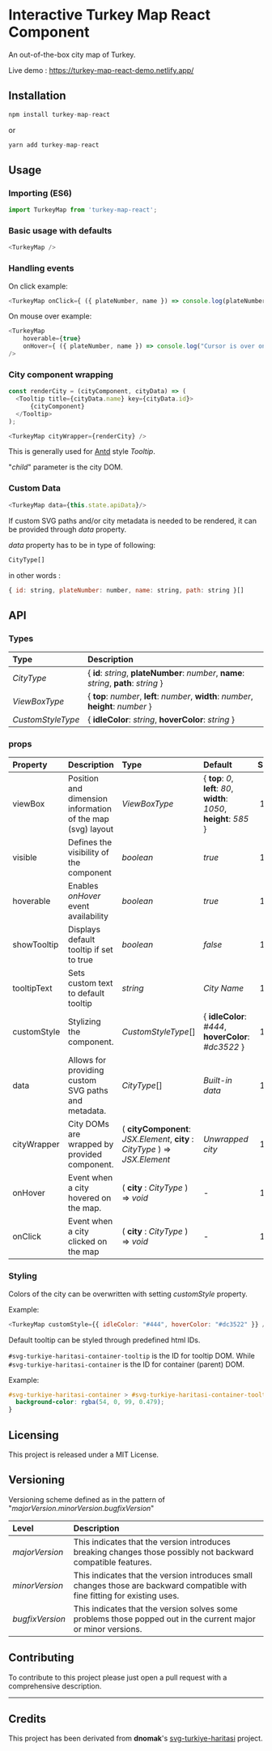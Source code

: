 # Interactive Turkey Map React Component

An out-of-the-box city map of Turkey.

Live demo : https://turkey-map-react-demo.netlify.app/

## Installation

```javascript
npm install turkey-map-react
```

or

```javascript
yarn add turkey-map-react
```

## Usage

### Importing (ES6)

```javascript
import TurkeyMap from 'turkey-map-react';
```

### Basic usage with defaults

```javascript
<TurkeyMap />
```

### Handling events

On click example:

```javascript
<TurkeyMap onClick={ ({ plateNumber, name }) => console.log(plateNumber + " - " + name + " is just clicked!") } />
```

On mouse over example:

```javascript
<TurkeyMap 
    hoverable={true}
    onHover={ ({ plateNumber, name }) => console.log("Cursor is over on " + plateNumber + " - " + name + "!") } 
/>
```

### City component wrapping

```javascript
const renderCity = (cityComponent, cityData) => ( 
  <Tooltip title={cityData.name} key={cityData.id}> 
      {cityComponent} 
  </Tooltip>
);

<TurkeyMap cityWrapper={renderCity} />
```

This is generally used for [Antd](https://ant.design/components/tooltip/) style *Tooltip*.

"*child*" parameter is the city DOM.

### Custom Data

```javascript
<TurkeyMap data={this.state.apiData}/>
```

If custom SVG paths and/or city metadata is needed to be rendered, it can be provided through *data* property.

*data* property has to be in type of following:

```javascript
CityType[] 
```

in other words :

```javascript
{ id: string, plateNumber: number, name: string, path: string }[]
```

## API

### Types

| Type              | Description                                                                             |
| :---------------- | :-------------------------------------------------------------------------------------- |
| *CityType*        | { **id**: *string*, **plateNumber**: *number*, **name**: *string*, **path**: *string* } |
| *ViewBoxType*     | { **top**: *number*, **left**: *number*, **width**: *number*, **height**: *number* }    |
| *CustomStyleType* | { **idleColor**: *string*, **hoverColor**: *string* }                                   |

### props

| Property    | Description                                                | Type                                                                         | Default                                                                | Since |
| :---------- | :--------------------------------------------------------- | :--------------------------------------------------------------------------- | :--------------------------------------------------------------------- | ----: |
| viewBox     | Position and dimension information of the map (svg) layout | *ViewBoxType*                                                                | { **top**: *0*, **left**: *80*, **width**: *1050*, **height**: *585* } | 1.0.0 |
| visible     | Defines the visibility of the component                    | *boolean*                                                                    | *true*                                                                 | 1.0.0 |
| hoverable   | Enables *onHover* event availability                       | *boolean*                                                                    | *true*                                                                 | 1.0.0 |
| showTooltip | Displays default tooltip if set to true                    | *boolean*                                                                    | *false*                                                                | 1.1.0 |
| tooltipText | Sets custom text to default tooltip                        | *string*                                                                     | *City Name*                                                                  | 1.1.0 |
| customStyle | Stylizing the component.                                   | *CustomStyleType*[]                                                          | { **idleColor**: *#444*, **hoverColor**: *#dc3522* }                   | 1.0.0 |
| data        | Allows for providing custom SVG paths and metadata.        | *CityType*[]                                                                 | *Built-in data*                                                        | 1.0.0 |
| cityWrapper | City DOMs are wrapped by provided component.               | ( **cityComponent**: *JSX.Element*, **city** : *CityType* ) => *JSX.Element* | *Unwrapped city*                                                       | 1.0.0 |
| onHover     | Event when a city hovered on the map.                      | ( **city** : *CityType* ) => *void*                                          | -                                                                      | 1.0.0 |
| onClick     | Event when a city clicked on the map                       | ( **city** : *CityType* ) => *void*                                          | -                                                                      | 1.0.0 |

### Styling

Colors of the city can be overwritten with setting *customStyle* property.

Example:

```javascript
<TurkeyMap customStyle={{ idleColor: "#444", hoverColor: "#dc3522" }} />
```

Default tooltip can be styled through predefined html IDs.

`#svg-turkiye-haritasi-container-tooltip` is the ID for tooltip DOM. While `#svg-turkiye-haritasi-container` is the ID for container (parent) DOM.

Example:

```css
#svg-turkiye-haritasi-container > #svg-turkiye-haritasi-container-tooltip {
  background-color: rgba(54, 0, 99, 0.479);
}
```

## Licensing

This project is released under a MIT License.

## Versioning

Versioning scheme defined as in the pattern of "_majorVersion.minorVersion.bugfixVersion_"

| Level           | Description                                                                                                                 |
| :-------------- | :-------------------------------------------------------------------------------------------------------------------------- |
| *majorVersion*  | This indicates that the version introduces breaking changes those possibly not backward compatible features.                |
| *minorVersion*  | This indicates that the version introduces small changes those are backward compatible with fine fitting for existing uses. |
| *bugfixVersion* | This indicates that the version solves some problems those popped out in the current major or minor versions.               |

## Contributing

To contribute to this project please just open a pull request with a comprehensive description.

---

## Credits

This project has been derivated from **dnomak**'s [svg-turkiye-haritasi][dnomak-link] project.

[dnomak-link]:https://github.com/dnomak/svg-turkiye-haritasi
